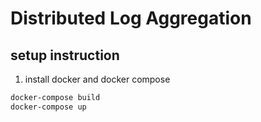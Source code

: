 # Distributed Log Aggregation

## setup instruction
1. install docker and docker compose

```bash
docker-compose build
docker-compose up
```

